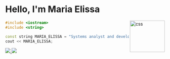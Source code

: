  # Hello, I'm Maria Elissa 
<img align="right" alt="css" height="100" width="110" src="https://cdn.jsdelivr.net/gh/devicons/devicon/icons/cplusplus/cplusplus-original.svg" />
 
 ~~~C++
 #include <iostream>
 #include <string>

const string MARIA_ELISSA = "Systems analyst and developer";
cout << MARIA_ELISSA;
 ~~~ 
<!--  <div align="center"> -->
  <a href="https://github.com/ma-elissa">
  <img src="https://github-readme-stats.vercel.app/api?username=ma-elissa&show_icons=true&theme=radical&include_all_commits=true&count_private=true"/>
  <img src="https://github-readme-stats.vercel.app/api/top-langs/?username=ma-elissa&layout=compact&langs_count=7true&theme=radical"/>
</div>
 
 
            
          
